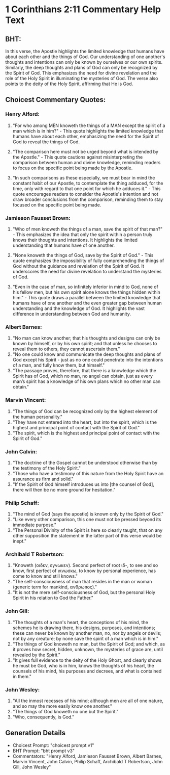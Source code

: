 # 1 Corinthians 2:11 Commentary Help Text

## BHT:
In this verse, the Apostle highlights the limited knowledge that humans have about each other and the things of God. Our understanding of one another's thoughts and intentions can only be known by ourselves or our own spirits. Similarly, the deep thoughts and plans of God can only be recognized by the Spirit of God. This emphasizes the need for divine revelation and the role of the Holy Spirit in illuminating the mysteries of God. The verse also points to the deity of the Holy Spirit, affirming that He is God.

## Choicest Commentary Quotes:
### Henry Alford:
1. "For who among MEN knoweth the things of a MAN except the spirit of a man which is in him?" - This quote highlights the limited knowledge that humans have about each other, emphasizing the need for the Spirit of God to reveal the things of God.

2. "The comparison here must not be urged beyond what is intended by the Apostle." - This quote cautions against misinterpreting the comparison between human and divine knowledge, reminding readers to focus on the specific point being made by the Apostle.

3. "In such comparisons as these especially, we must bear in mind the constant habit of our Apostle, to contemplate the thing adduced, for the time, only with regard to that one point for which he adduces it." - This quote encourages readers to consider the Apostle's intention and not draw broader conclusions from the comparison, reminding them to stay focused on the specific point being made.

### Jamieson Fausset Brown:
1. "Who of men knoweth the things of a man, save the spirit of that man?" - This emphasizes the idea that only the spirit within a person truly knows their thoughts and intentions. It highlights the limited understanding that humans have of one another.

2. "None knoweth the things of God, save by the Spirit of God." - This quote emphasizes the impossibility of fully comprehending the things of God without the guidance and revelation of the Spirit of God. It underscores the need for divine revelation to understand the mysteries of God.

3. "Even in the case of man, so infinitely inferior in mind to God, none of his fellow men, but his own spirit alone knows the things hidden within him." - This quote draws a parallel between the limited knowledge that humans have of one another and the even greater gap between human understanding and the knowledge of God. It highlights the vast difference in understanding between God and humanity.

### Albert Barnes:
1. "No man can know another; that his thoughts and designs can only be known by himself, or by his own spirit; and that unless he chooses to reveal them to others, they cannot ascertain them."
2. "No one could know and communicate the deep thoughts and plans of God except his Spirit - just as no one could penetrate into the intentions of a man, and fully know them, but himself."
3. "The passage proves, therefore, that there is a knowledge which the Spirit has of God, which no man, no angel can obtain, just as every man’s spirit has a knowledge of his own plans which no other man can obtain."

### Marvin Vincent:
1. "The things of God can be recognized only by the highest element of the human personality."
2. "They have not entered into the heart, but into the spirit, which is the highest and principal point of contact with the Spirit of God."
3. "The spirit, which is the highest and principal point of contact with the Spirit of God."

### John Calvin:
1. "The doctrine of the Gospel cannot be understood otherwise than by the testimony of the Holy Spirit."
2. "Those who have a testimony of this nature from the Holy Spirit have an assurance as firm and solid."
3. "If the Spirit of God himself introduces us into [the counsel of God], there will then be no more ground for hesitation."

### Philip Schaff:
1. "The mind of God (says the apostle) is known only by the Spirit of God."
2. "Like every other comparison, this one must not be pressed beyond its immediate purpose."
3. "The Personal Divinity of the Spirit is here so clearly taught, that on any other supposition the statement in the latter part of this verse would be inept."

### Archibald T Robertson:
1. "Knoweth (οιδεν, εγνωκεν). Second perfect of root ιδ-, to see and so know, first perfect of γινωσκω, to know by personal experience, has come to know and still knows." 
2. "The self-consciousness of man that resides in the man or woman (generic term for mankind, ανθρωπος)." 
3. "It is not the mere self-consciousness of God, but the personal Holy Spirit in his relation to God the Father."

### John Gill:
1. "The thoughts of a man's heart, the conceptions of his mind, the schemes he is drawing there, his designs, purposes, and intentions; these can never be known by another man, no, nor by angels or devils; not by any creature; by none save the spirit of a man which is in him."
2. "The things of God knoweth no man, but the Spirit of God; and which, as it proves how secret, hidden, unknown, the mysteries of grace are, until revealed by the Spirit."
3. "It gives full evidence to the deity of the Holy Ghost, and clearly shows he must be God, who is in him, knows the thoughts of his heart, the counsels of his mind, his purposes and decrees, and what is contained in them."

### John Wesley:
1. "All the inmost recesses of his mind; although men are all of one nature, and so may the more easily know one another."
2. "The things of God knoweth no one but the Spirit."
3. "Who, consequently, is God."


## Generation Details
- Choicest Prompt: "choicest prompt v1"
- BHT Prompt: "bht prompt v3"
- Commentators: "Henry Alford, Jamieson Fausset Brown, Albert Barnes, Marvin Vincent, John Calvin, Philip Schaff, Archibald T Robertson, John Gill, John Wesley"
